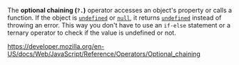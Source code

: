 The **optional chaining (`?.`)** operator accesses an object's property or calls a function. If the object is [`undefined`](https://developer.mozilla.org/en-US/docs/Web/JavaScript/Reference/Global_Objects/undefined) or [`null`](https://developer.mozilla.org/en-US/docs/Web/JavaScript/Reference/Operators/null), it returns [`undefined`](https://developer.mozilla.org/en-US/docs/Web/JavaScript/Reference/Global_Objects/undefined) instead of throwing an error. This way you don't have to use an `if-else` statement or a ternary operator to check if the value is undefined or not.

https://developer.mozilla.org/en-US/docs/Web/JavaScript/Reference/Operators/Optional_chaining
